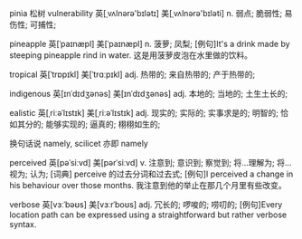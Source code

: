 pinia
松树
vulnerability
英[ˌvʌlnərə'bɪlətɪ]
美[ˌvʌlnərə'bɪləti]
n. 弱点; 脆弱性; 易伤性; 可捕性;

pineapple 英[ˈpaɪnæpl]
美[ˈpaɪnæpl]
n. 菠萝; 凤梨;
[例句]It's a drink made by steeping pineapple rind in water.
这是用菠萝皮泡在水里做的饮料。

tropical 英[ˈtrɒpɪkl]
美[ˈtrɑːpɪkl]
adj. 热带的; 来自热带的; 产于热带的;

indigenous
英[ɪnˈdɪdʒənəs]
美[ɪnˈdɪdʒənəs]
adj. 本地的; 当地的; 土生土长的;

ealistic
英[ˌriːəˈlɪstɪk]
美[ˌriːəˈlɪstɪk]
adj. 现实的; 实际的; 实事求是的; 明智的; 恰如其分的; 能够实现的; 逼真的; 栩栩如生的;

换句话说
namely, scilicet
亦即
namely

perceived 英[pəˈsiːvd]
美[pərˈsiːvd]
v. 注意到; 意识到; 察觉到; 将…理解为; 将…视为; 认为;
[词典] perceive 的过去分词和过去式;
[例句]I perceived a change in his behaviour over those months.
我注意到他的举止在那几个月里有些改变。

verbose 英[vɜːˈbəʊs]
美[vɜːrˈboʊs]
adj. 冗长的; 啰唆的; 唠叨的;
[例句]Every location path can be expressed using a straightforward but rather verbose syntax.
